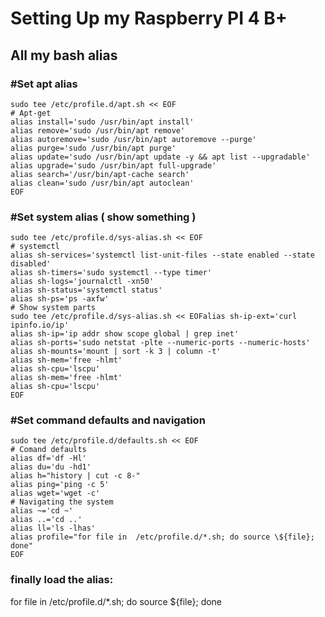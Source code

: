 # Setting Up my Raspberry PI 4 B+
## All my bash alias

### #Set apt alias
```
sudo tee /etc/profile.d/apt.sh << EOF
# Apt-get
alias install='sudo /usr/bin/apt install'
alias remove='sudo /usr/bin/apt remove'
alias autoremove='sudo /usr/bin/apt autoremove --purge'
alias purge='sudo /usr/bin/apt purge'
alias update='sudo /usr/bin/apt update -y && apt list --upgradable'
alias upgrade='sudo /usr/bin/apt full-upgrade'
alias search='/usr/bin/apt-cache search'
alias clean='sudo /usr/bin/apt autoclean'
EOF
```

### #Set system alias ( show something )
```
sudo tee /etc/profile.d/sys-alias.sh << EOF
# systemctl
alias sh-services='systemctl list-unit-files --state enabled --state disabled'
alias sh-timers='sudo systemctl --type timer'
alias sh-logs='journalctl -xn50'
alias sh-status='systemctl status'
alias sh-ps='ps -axfw'
# Show system parts
sudo tee /etc/profile.d/sys-alias.sh << EOFalias sh-ip-ext='curl ipinfo.io/ip'
alias sh-ip='ip addr show scope global | grep inet'
alias sh-ports='sudo netstat -plte --numeric-ports --numeric-hosts'
alias sh-mounts='mount | sort -k 3 | column -t'
alias sh-mem='free -hlmt'
alias sh-cpu='lscpu'
alias sh-mem='free -hlmt'
alias sh-cpu='lscpu'
EOF
```

### #Set command defaults and navigation
```
sudo tee /etc/profile.d/defaults.sh << EOF
# Comand defaults
alias df='df -Hl'
alias du='du -hd1'
alias h="history | cut -c 8-"
alias ping='ping -c 5'
alias wget='wget -c'
# Navigating the system
alias ~='cd ~'
alias ..='cd ..'
alias ll='ls -lhas'
alias profile="for file in  /etc/profile.d/*.sh; do source \${file}; done"
EOF
```
### finally load the alias:
for file in  /etc/profile.d/*.sh; do source ${file}; done
